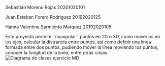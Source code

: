 Sebastian Moreno Rojas 20201020101

Juan Esteban Forero Rodriguez 20192020125

Hanna Valentina Sarmiento Marquez 20192020105

Este proyecto permite ¨manipular¨ puntos en 2D o 3D, como moverlos en los ejes, calcular la distrancia entre puntos, así como definir una línea formada entre dos puntos, pudiendo mover la línea moviendo los puntos, conocer la longitud de la línea, entre otras cosas.
![Diagrama de clases ejercicio MD](https://user-images.githubusercontent.com/72152587/143141496-5b25c48c-ec86-4d2a-81ab-0b7250a091af.png)
